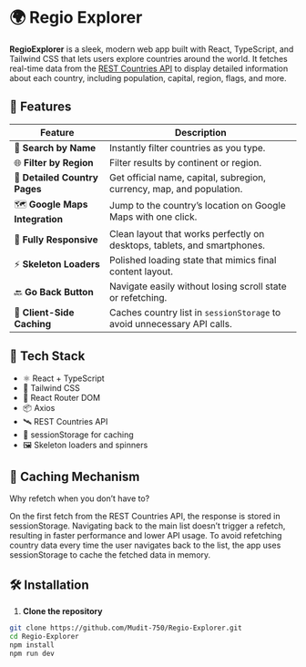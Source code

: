 # 🌍 Regio Explorer

**RegioExplorer** is a sleek, modern web app built with React, TypeScript, and Tailwind CSS that lets users explore countries around the world. It fetches real-time data from the [REST Countries API](https://restcountries.com) to display detailed information about each country, including population, capital, region, flags, and more.

## 🚀 Features
| Feature                         | Description                                                              |
| ------------------------------- | ------------------------------------------------------------------------ |
| 🔎 **Search by Name**           | Instantly filter countries as you type.                                  |
| 🌐 **Filter by Region**         | Filter results by continent or region.                                   |
| 📄 **Detailed Country Pages**   | Get official name, capital, subregion, currency, map, and population.    |
| 🗺️ **Google Maps Integration**  |  Jump to the country’s location on Google Maps with one click.           |
| 🧭 **Fully Responsive**         | Clean layout that works perfectly on desktops, tablets, and smartphones. |
| ⚡ **Skeleton Loaders**         | Polished loading state that mimics final content layout.                 |
| 🔙 **Go Back Button**           | Navigate easily without losing scroll state or refetching.               |
| 🧠 **Client-Side Caching**      | Caches country list in `sessionStorage` to avoid unnecessary API calls.  |



## 🧪 Tech Stack

- ⚛️ React + TypeScript
- 🎨 Tailwind CSS
- 🔄 React Router DOM
- 📦 Axios
- 🛰️ REST Countries API
- 🧠 sessionStorage for caching
- 🖼️ Skeleton loaders and spinners

## 🧠 Caching Mechanism

Why refetch when you don’t have to?

On the first fetch from the REST Countries API, the response is stored in sessionStorage.
Navigating back to the main list doesn’t trigger a refetch, resulting in faster performance and lower API usage.
To avoid refetching country data every time the user navigates back to the list, the app uses sessionStorage to cache the fetched data in memory.



## 🛠️ Installation

1. **Clone the repository**

```bash
git clone https://github.com/Mudit-750/Regio-Explorer.git
cd Regio-Explorer
npm install
npm run dev
```

